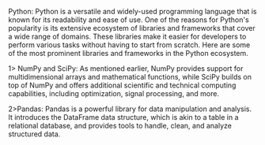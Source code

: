 Python:
Python is a versatile and widely-used programming language that is known for its readability and ease of use. One of the reasons for Python's popularity is its extensive ecosystem of libraries and frameworks that cover a wide range of domains. These libraries make it easier for developers to perform various tasks without having to start from scratch. Here are some of the most prominent libraries and frameworks in the Python ecosystem.

1> NumPy and SciPy: As mentioned earlier, NumPy provides support for multidimensional arrays and mathematical functions, while SciPy builds on top of NumPy and offers additional scientific and technical computing capabilities, including optimization, signal processing, and more.

2>Pandas: Pandas is a powerful library for data manipulation and analysis. It introduces the DataFrame data structure, which is akin to a table in a relational database, and provides tools to handle, clean, and analyze structured data.

